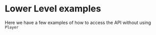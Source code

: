# Lower Level examples

Here we have a few examples of how to access the API without using `Player`
